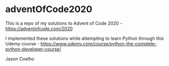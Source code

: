 # adventOfCode2020

This is a repo of my solutions to Advent of Code 2020 - https://adventofcode.com/2020

I implemented these solutions while attempting to learn Python through this Udemy course - https://www.udemy.com/course/python-the-complete-python-developer-course/

Jason Coelho